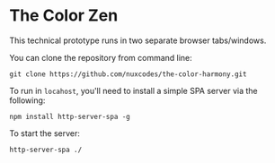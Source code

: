 # The Color Zen

This technical prototype runs in two separate browser tabs/windows.

You can clone the repository from command line:

```
git clone https://github.com/nuxcodes/the-color-harmony.git
```

To run in ``locahost``, you'll need to install a simple SPA server via the following:

```
npm install http-server-spa -g 
```
To start the server:
```
http-server-spa ./
```